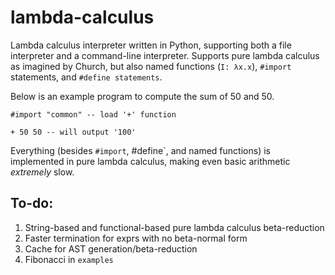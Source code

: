 # lambda-calculus

Lambda calculus interpreter written in Python, supporting both a file interpreter and a command-line interpreter. 
Supports pure lambda calculus as imagined by Church, but also named functions (`I: λx.x`), `#import` statements, and 
`#define statements`.

Below is an example program to compute the sum of 50 and 50.

```
#import "common" -- load '+' function

+ 50 50 -- will output '100'
``` 

Everything (besides `#import`, #define`, and named functions) is implemented in pure lambda calculus, making even basic
arithmetic *extremely* slow.

## To-do:
1. String-based and functional-based pure lambda calculus beta-reduction
2. Faster termination for exprs with no beta-normal form
3. Cache for AST generation/beta-reduction
4. Fibonacci in `examples`
